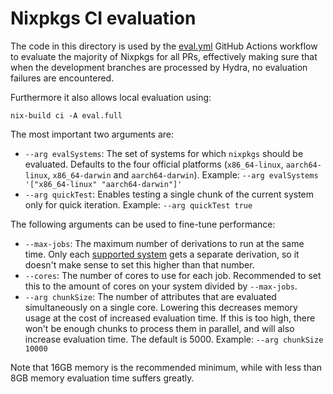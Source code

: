 # Nixpkgs CI evaluation

The code in this directory is used by the [eval.yml](../../.github/workflows/eval.yml) GitHub Actions workflow to evaluate the majority of Nixpkgs for all PRs, effectively making sure that when the development branches are processed by Hydra, no evaluation failures are encountered.

Furthermore it also allows local evaluation using:

```
nix-build ci -A eval.full
```

The most important two arguments are:
- `--arg evalSystems`: The set of systems for which `nixpkgs` should be evaluated.
  Defaults to the four official platforms (`x86_64-linux`, `aarch64-linux`, `x86_64-darwin` and `aarch64-darwin`).
  Example: `--arg evalSystems '["x86_64-linux" "aarch64-darwin"]'`
- `--arg quickTest`: Enables testing a single chunk of the current system only for quick iteration.
  Example: `--arg quickTest true`

The following arguments can be used to fine-tune performance:
- `--max-jobs`: The maximum number of derivations to run at the same time.
  Only each [supported system](../supportedSystems.json) gets a separate derivation, so it doesn't make sense to set this higher than that number.
- `--cores`: The number of cores to use for each job.
  Recommended to set this to the amount of cores on your system divided by `--max-jobs`.
- `--arg chunkSize`: The number of attributes that are evaluated simultaneously on a single core.
  Lowering this decreases memory usage at the cost of increased evaluation time.
  If this is too high, there won't be enough chunks to process them in parallel, and will also increase evaluation time.
  The default is 5000.
  Example: `--arg chunkSize 10000`

Note that 16GB memory is the recommended minimum, while with less than 8GB memory evaluation time suffers greatly.

